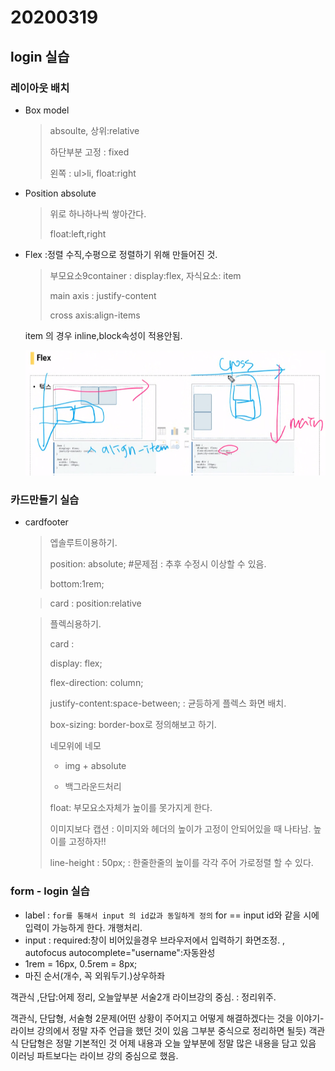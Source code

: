 # 20200319

## login 실습

### 레이아웃 배치

- Box model

  > absoulte, 상위:relative
  >
  > 하단부분 고정 :  fixed
  >
  > 왼쪽 : ul>li, float:right

- Position absolute

  > 위로 하나하나씩 쌓아간다.
  >
  > float:left,right

- Flex :정렬 수직,수평으로 정렬하기 위해 만들어진 것.

  > 부모요소9container : display:flex, 자식요소: item
  >
  > main axis : justify-content
  >
  > cross axis:align-items

  item 의 경우 inline,block속성이 적용안됨.  

  ![image-20200319112133151](assets/image-20200319112133151.png)

  

### 카드만들기 실습

- cardfooter 

  > 엡솔루트이용하기.
  >
  > position: absolute;  #문제점 : 추후 수정시 이상할 수 있음.
  >
  > bottom:1rem;

  >  card : position:relative

  > 플렉싀용하기.
  >
  > card : 
  >
  > display: flex;
  >
  > flex-direction: column;
  >
  > justify-content:space-between; : 균등하게  플렉스 화면 배치.
  >
  > box-sizing: border-box로 정의해보고 하기.
  >
  > 네모위에 네모
  >
  > - img  + absolute
  >
  > - 백그라운드처리
  >
  > float: 부모요소자체가 높이를 못가지게 한다.
  >
  > 이미지보다 캡션 :  이미지와 헤더의 높이가 고정이 안되어있을 때 나타남. 높이를 고정하자!!
  >
  > line-height : 50px; : 한줄한줄의 높이를 각각 주어 가로정렬 할 수 있다.

### form - login 실습

- label : `for를 통해서 input 의 id값과 동일하게 정의` for == input id와 같을 시에 입력이 가능하게 한다. 개행처리.
- input : required:창이 비어있을경우 브라우저에서 입력하기 화면조정. , autofocus autocomplete="username":자동완성
- 1rem = 16px, 0.5rem = 8px;
- 마진 순서(개수, 꼭 외워두기.)상우하좌

객관식 ,단답:어제 정리, 오늘앞부분 서술2개 라이브강의 중심. : 정리위주.

객관식, 단답형, 서술형 2문제(어떤 상황이 주어지고 어떻게 해결하겠다는 것을 이야기-라이브 강의에서 정말 자주 언급을 했던 것이 있음 그부분 중식으로 정리하면 될듯) 객관식 단답형은 정말 기본적인 것 어제 내용과 오늘 앞부분에 정말 많은 내용을 담고 있음 이러닝 파트보다는 라이브 강의 중심으로 했음.